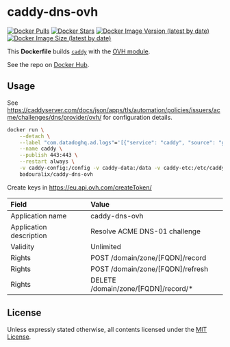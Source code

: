 # caddy-dns-ovh

[![Docker Pulls](https://img.shields.io/docker/pulls/badouralix/caddy-dns-ovh?label=pulls&logo=docker&logoColor=white)](https://hub.docker.com/r/badouralix/caddy-dns-ovh)
[![Docker Stars](https://img.shields.io/docker/stars/badouralix/caddy-dns-ovh?label=stars&logo=docker&logoColor=white)](https://hub.docker.com/r/badouralix/caddy-dns-ovh)
[![Docker Image Version (latest by date)](https://img.shields.io/docker/v/badouralix/caddy-dns-ovh?logo=docker&logoColor=white)](https://hub.docker.com/r/badouralix/caddy-dns-ovh)
[![Docker Image Size (latest by date)](https://img.shields.io/docker/image-size/badouralix/caddy-dns-ovh?label=size&logo=docker&logoColor=white)](https://hub.docker.com/r/badouralix/caddy-dns-ovh)

This **Dockerfile** builds [`caddy`](https://hub.docker.com/_/caddy) with the [OVH module](https://github.com/caddy-dns/ovh).

See the repo on [Docker Hub](https://hub.docker.com/r/badouralix/caddy-dns-ovh/).

## Usage

See <https://caddyserver.com/docs/json/apps/tls/automation/policies/issuers/acme/challenges/dns/provider/ovh/> for configuration details.

```bash
docker run \
    --detach \
    --label "com.datadoghq.ad.logs"='[{"service": "caddy", "source": "go"}]' \
    --name caddy \
    --publish 443:443 \
    --restart always \
    -v caddy-config:/config -v caddy-data:/data -v caddy-etc:/etc/caddy \
    badouralix/caddy-dns-ovh
```

Create keys in <https://eu.api.ovh.com/createToken/>

| Field                   | Value                               |
| :---------------------- | :---------------------------------- |
| Application name        | caddy-dns-ovh                       |
| Application description | Resolve ACME DNS-01 challenge       |
| Validity                | Unlimited                           |
| Rights                  | POST /domain/zone/[FQDN]/record     |
| Rights                  | POST /domain/zone/[FQDN]/refresh    |
| Rights                  | DELETE /domain/zone/[FQDN]/record/* |

## License

Unless expressly stated otherwise, all contents licensed under the [MIT License](https://github.com/badouralix/dockerfiles/blob/main/LICENSE).
